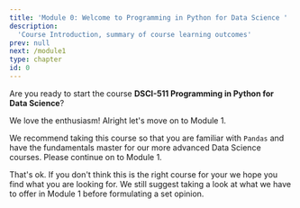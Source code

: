 ```yaml
---
title: 'Module 0: Welcome to Programming in Python for Data Science '
description:
  'Course Introduction, summary of course learning outcomes' 
prev: null
next: /module1
type: chapter
id: 0
---
```


<exercise id="1" title="DSCI-511 Programming in Python for Data Science" type="slides">

<slides source="module0_00">
</slides>

</exercise>

<exercise id="2" title="Are you ready?">

Are you ready to start the course **DSCI-511 Programming in Python for Data Science**?


<choice>
<opt text="Yes! Let's get this party started! 🎉" correct="true">

We love the enthusiasm! Alright let's move on to Module 1. 

</opt>

<opt text="I have a python background but have not had very much wrangling experience 🤔" correct="true">

We recommend taking this course so that you are familiar with `Pandas` and have the fundamentals master for our more advanced Data Science courses. Please continue on to Module 1. 

</opt>

<opt text="I don't think this is the right fit for me. 😧">

That's ok. If you don't think this is the right course for your we hope you find what you are looking for. We still suggest taking a look at what we have to offer in Module 1 before formulating a set opinion. 

</opt>
</choice>

</exercise>


